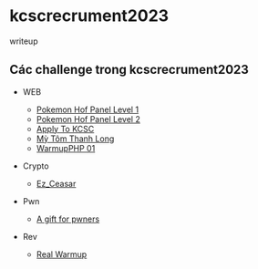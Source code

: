 # kcscrecrument2023
writeup 

## Các challenge trong kcscrecrument2023
- WEB 
  - [Pokemon Hof Panel Level 1](https://github.com/KHANHD192/kcscrecrument2023/blob/main/WEB/Pokemon%20Hof%20Panel%20Level%201/README.md)
  - [Pokemon Hof Panel Level 2](https://github.com/KHANHD192/kcscrecrument2023/blob/main/WEB/Pokemon%20Hof%20Panel%20Level%202/README.md)
  - [Apply To KCSC](https://github.com/KHANHD192/kcscrecrument2023/blob/main/WEB/Apply%20To%20KCSC/README.md)
  - [Mỳ Tôm Thanh Long](https://github.com/KHANHD192/kcscrecrument2023/blob/main/WEB/Mi%20Tom%20Thanh%20Long/README.md)
  - [WarmupPHP 01](https://github.com/KHANHD192/kcscrecrument2023/blob/main/WEB/WarmupPHP%2001/README.md)

- Crypto
  - [Ez_Ceasar](https://github.com/KHANHD192/kcscrecrument2023/blob/main/crypto/Ez_Ceasar/README.md)

- Pwn
  - [A gift for pwners](https://github.com/KHANHD192/kcscrecrument2023/blob/main/pwn/A%20gift%20for%20pwners/README.md)

- Rev
  - [Real Warmup](https://github.com/KHANHD192/kcscrecrument2023/blob/main/rev/Real%20Warmup/README.md)